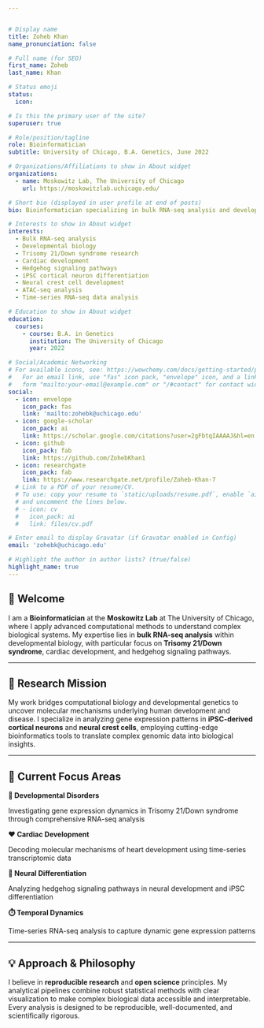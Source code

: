 ```yaml
---


# Display name
title: Zoheb Khan
name_pronunciation: false

# Full name (for SEO)
first_name: Zoheb
last_name: Khan

# Status emoji
status:
  icon:

# Is this the primary user of the site?
superuser: true

# Role/position/tagline
role: Bioinformatician
subtitle: University of Chicago, B.A. Genetics, June 2022

# Organizations/Affiliations to show in About widget
organizations:
  - name: Moskowitz Lab, The University of Chicago
    url: https://moskowitzlab.uchicago.edu/

# Short bio (displayed in user profile at end of posts)
bio: Bioinformatician specializing in bulk RNA-seq analysis and developmental biology research.

# Interests to show in About widget
interests:
  - Bulk RNA-seq analysis
  - Developmental biology
  - Trisomy 21/Down syndrome research
  - Cardiac development
  - Hedgehog signaling pathways
  - iPSC cortical neuron differentiation
  - Neural crest cell development
  - ATAC-seq analysis
  - Time-series RNA-seq data analysis

# Education to show in About widget
education:
  courses:
    - course: B.A. in Genetics
      institution: The University of Chicago
      year: 2022

# Social/Academic Networking
# For available icons, see: https://wowchemy.com/docs/getting-started/page-builder/#icons
#   For an email link, use "fas" icon pack, "envelope" icon, and a link in the
#   form "mailto:your-email@example.com" or "/#contact" for contact widget.
social:
  - icon: envelope
    icon_pack: fas
    link: 'mailto:zohebk@uchicago.edu'
  - icon: google-scholar
    icon_pack: ai
    link: https://scholar.google.com/citations?user=2gFbtqIAAAAJ&hl=en
  - icon: github
    icon_pack: fab
    link: https://github.com/ZohebKhan1
  - icon: researchgate
    icon_pack: fab
    link: https://www.researchgate.net/profile/Zoheb-Khan-7
  # Link to a PDF of your resume/CV.
  # To use: copy your resume to `static/uploads/resume.pdf`, enable `ai` icons in `params.yaml`,
  # and uncomment the lines below.
  # - icon: cv
  #   icon_pack: ai
  #   link: files/cv.pdf

# Enter email to display Gravatar (if Gravatar enabled in Config)
email: 'zohebk@uchicago.edu'

# Highlight the author in author lists? (true/false)
highlight_name: true
---
```


<div class="about-section">

## 👋 Welcome

I am a **Bioinformatician** at the **Moskowitz Lab** at The University of Chicago, where I apply advanced computational methods to understand complex biological systems. My expertise lies in **bulk RNA-seq analysis** within developmental biology, with particular focus on **Trisomy 21/Down syndrome**, cardiac development, and hedgehog signaling pathways.

---

## 🔬 Research Mission

My work bridges computational biology and developmental genetics to uncover molecular mechanisms underlying human development and disease. I specialize in analyzing gene expression patterns in **iPSC-derived cortical neurons** and **neural crest cells**, employing cutting-edge bioinformatics tools to translate complex genomic data into biological insights.

---

## 🎯 Current Focus Areas

<div class="focus-grid">
  <div class="focus-item">
    <strong>🧬 Developmental Disorders</strong>
    <p>Investigating gene expression dynamics in Trisomy 21/Down syndrome through comprehensive RNA-seq analysis</p>
  </div>
  <div class="focus-item">
    <strong>❤️ Cardiac Development</strong>
    <p>Decoding molecular mechanisms of heart development using time-series transcriptomic data</p>
  </div>
  <div class="focus-item">
    <strong>🧠 Neural Differentiation</strong>
    <p>Analyzing hedgehog signaling pathways in neural development and iPSC differentiation</p>
  </div>
  <div class="focus-item">
    <strong>⏱️ Temporal Dynamics</strong>
    <p>Time-series RNA-seq analysis to capture dynamic gene expression patterns</p>
  </div>
</div>

---

## 💡 Approach & Philosophy

I believe in **reproducible research** and **open science** principles. My analytical pipelines combine robust statistical methods with clear visualization to make complex biological data accessible and interpretable. Every analysis is designed to be reproducible, well-documented, and scientifically rigorous.

</div>